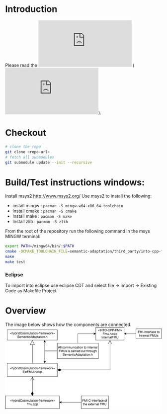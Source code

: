 # Introduction

Please read the ![paper](http://msdl.cs.mcgill.ca/people/claudio/pub/Gomes2018a.pdf) (![bib](http://msdl.cs.mcgill.ca/people/claudio/pub/Gomes2018a.bib)).

# Checkout

```bash
# clone the repo
git clone <repo-url>
# fetch all submodules
git submodule update --init --recursive
```

# Build/Test instructions windows:
Install msys2 http://www.msys2.org/
Use msys2 to install the following:
* install mingw : `pacman -S mingw-w64-x86_64-toolchain`  
* Install cmake : `pacman -S cmake`
* Install make : `pacman -S make`
* Install zlib : `pacman -S zlib`

From the root of the repository run the following command in the msys MINGW terminal:
```bash
export PATH=/mingw64/bin/:$PATH
cmake -DCMAKE_TOOLCHAIN_FILE=semantic-adaptation/third_party/into-cpp-fmi/thrird_party/msys-toolchain.cmake .
make
make test
```

### Eclipse
To import into eclipse use eclipse CDT and select
file -> import -> Existing Code as Makefile Project

# Overview
The image below shows how the components are connected.
![C++ Component connections](notes/hybridCosimulation-framework.png)
